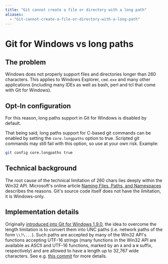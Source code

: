 ```yaml
---
title: "Git cannot create a file or directory with a long path"
aliases:
  - "Git-cannot-create-a-file-or-directory-with-a-long-path"
---
```

# Git for Windows vs long paths

## The problem

Windows does not properly support files and directories longer than 260 characters. This applies to Windows Explorer, `cmd.exe` and many other applications (including many IDEs as well as bash, perl and tcl that come with Git for Windows).

## Opt-In configuration

For this reason, long paths support in Git for Windows is disabled by default.

That being said, long paths support for C-based git commands can be enabled by setting the `core.longpaths` option to true. Scripted git commands may still fail with this option, so use at your own risk. Example:

```sh
git config core.longpaths true
```

## Technical background

The root cause of the technical limitation of 260 chars lies deeply within the Win32 API.
Microsoft's online article [Naming Files, Paths, and Namespaces](http://msdn.microsoft.com/en-us/library/windows/desktop/aa365247(v=vs.85).aspx#maxpath) describes the reasons.
Git's source code itself does not have the limitation, it is Windows-only.

## Implementation details

Originally [introduced into Git for Windows 1.9.0](https://github.com/msysgit/git/pull/122), the idea to overcome the length limitation is to convert them into UNC paths (i.e. network paths of the form `\\?\...`). Such paths are accepted by many of the Win32 API's functions accepting UTF-16 strings (many functions in the Win32 API are available as ASCII and UTF-16 functions, marked by an `A` and a `W` suffix, respectively) and are allowed to have a length up to 32,767 wide characters. See e.g. [this commit](https://github.com/git-for-windows/git/commit/38b94fe15fb60e3871a166eec8cfd4265fee727f) for more details.
